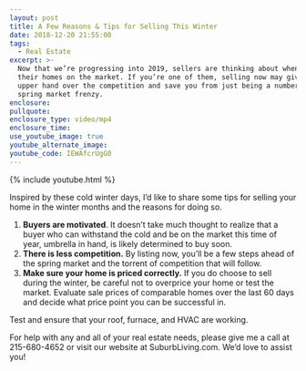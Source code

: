 ```yaml
---
layout: post
title: A Few Reasons & Tips for Selling This Winter
date: 2018-12-20 21:55:00
tags:
  - Real Estate
excerpt: >-
  Now that we’re progressing into 2019, sellers are thinking about when to list
  their homes on the market. If you’re one of them, selling now may give you an
  upper hand over the competition and save you from just being a number in the
  spring market frenzy.
enclosure:
pullquote:
enclosure_type: video/mp4
enclosure_time:
use_youtube_image: true
youtube_alternate_image:
youtube_code: IEWAfcrUgG0
---
```


{% include youtube.html %}

Inspired by these cold winter days, I’d like to share some tips for selling your home in the winter months and the reasons for doing so.

1. **Buyers are motivated**. It doesn’t take much thought to realize that a buyer who can withstand the cold and be on the market this time of year, umbrella in hand, is likely determined to buy soon.
2. **There is less competition.** By listing now, you’ll be a few steps ahead of the spring market and the torrent of competition that will follow.
3. **Make sure your home is priced correctly.** If you do choose to sell during the winter, be careful not to overprice your home or test the market. Evaluate sale prices of comparable homes over the last 60 days and decide what price point you can be successful in.

Test and ensure that your roof, furnace, and HVAC are working. &nbsp;&nbsp;

For help with any and all of your real estate needs, please give me a call at 215-680-4652 or visit our website at SuburbLiving.com. We’d love to assist you!